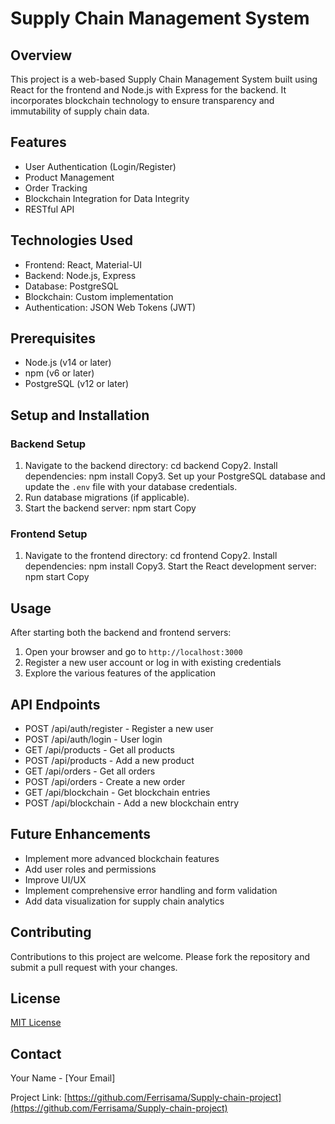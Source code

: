 # Supply Chain Management System

## Overview

This project is a web-based Supply Chain Management System built using React for the frontend and Node.js with Express for the backend. It incorporates blockchain technology to ensure transparency and immutability of supply chain data.

## Features

- User Authentication (Login/Register)
- Product Management
- Order Tracking
- Blockchain Integration for Data Integrity
- RESTful API

## Technologies Used

- Frontend: React, Material-UI
- Backend: Node.js, Express
- Database: PostgreSQL
- Blockchain: Custom implementation
- Authentication: JSON Web Tokens (JWT)

## Prerequisites

- Node.js (v14 or later)
- npm (v6 or later)
- PostgreSQL (v12 or later)

## Setup and Installation

### Backend Setup

1. Navigate to the backend directory:
   cd backend
   Copy2. Install dependencies:
   npm install
   Copy3. Set up your PostgreSQL database and update the `.env` file with your database credentials.
2. Run database migrations (if applicable).
3. Start the backend server:
   npm start
   Copy

### Frontend Setup

1. Navigate to the frontend directory:
   cd frontend
   Copy2. Install dependencies:
   npm install
   Copy3. Start the React development server:
   npm start
   Copy

## Usage

After starting both the backend and frontend servers:

1. Open your browser and go to `http://localhost:3000`
2. Register a new user account or log in with existing credentials
3. Explore the various features of the application

## API Endpoints

- POST /api/auth/register - Register a new user
- POST /api/auth/login - User login
- GET /api/products - Get all products
- POST /api/products - Add a new product
- GET /api/orders - Get all orders
- POST /api/orders - Create a new order
- GET /api/blockchain - Get blockchain entries
- POST /api/blockchain - Add a new blockchain entry

## Future Enhancements

- Implement more advanced blockchain features
- Add user roles and permissions
- Improve UI/UX
- Implement comprehensive error handling and form validation
- Add data visualization for supply chain analytics

## Contributing

Contributions to this project are welcome. Please fork the repository and submit a pull request with your changes.

## License

[MIT License](https://opensource.org/licenses/MIT)

## Contact

Your Name - [Your Email]

Project Link: [https://github.com/Ferrisama/Supply-chain-project](https://github.com/Ferrisama/Supply-chain-project)
